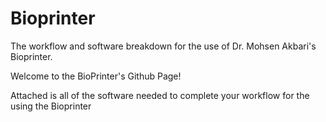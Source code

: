 # Bioprinter
The workflow and software breakdown for the use of Dr. Mohsen Akbari's Bioprinter.

Welcome to the BioPrinter's Github Page!

Attached is all of the software needed to complete your workflow for the using the Bioprinter 
